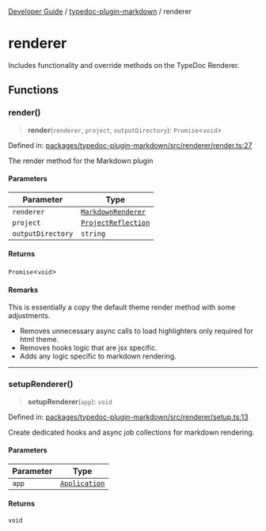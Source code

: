 [Developer Guide](../../README.md) / [typedoc-plugin-markdown](../README.md) / renderer

# renderer

Includes functionality and override methods on the TypeDoc Renderer.

## Functions

### render()

> **render**(`renderer`, `project`, `outputDirectory`): `Promise`\<`void`\>

Defined in: [packages/typedoc-plugin-markdown/src/renderer/render.ts:27](https://github.com/typedoc2md/typedoc-plugin-markdown/blob/main/packages/typedoc-plugin-markdown/src/renderer/render.ts#L27)

The render method for the Markdown plugin

#### Parameters

| Parameter | Type |
| ------ | ------ |
| `renderer` | [`MarkdownRenderer`](../types/interfaces/MarkdownRenderer.md) |
| `project` | [`ProjectReflection`](https://typedoc.org/api/classes/Models.ProjectReflection.html) |
| `outputDirectory` | `string` |

#### Returns

`Promise`\<`void`\>

#### Remarks

This is essentially a copy the default theme render method with some adjustments.

- Removes unnecessary async calls to load highlighters only required for html theme.
- Removes hooks logic that are jsx specific.
- Adds any logic specific to markdown rendering.

***

### setupRenderer()

> **setupRenderer**(`app`): `void`

Defined in: [packages/typedoc-plugin-markdown/src/renderer/setup.ts:13](https://github.com/typedoc2md/typedoc-plugin-markdown/blob/main/packages/typedoc-plugin-markdown/src/renderer/setup.ts#L13)

Create dedicated hooks and async job collections for markdown rendering.

#### Parameters

| Parameter | Type |
| ------ | ------ |
| `app` | [`Application`](https://typedoc.org/api/classes/Application.html) |

#### Returns

`void`
